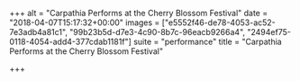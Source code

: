 +++
alt = "Carpathia Performs at the Cherry Blossom Festival"
date = "2018-04-07T15:17:32+00:00"
images = ["e5552f46-de78-4053-ac52-7e3adb4a81c1", "99b23b5d-d7e3-4c90-8b7c-96eacb9266a4", "2494ef75-0118-4054-add4-377cdab1181f"]
suite = "performance"
title = "Carpathia Performs at the Cherry Blossom Festival"

+++
